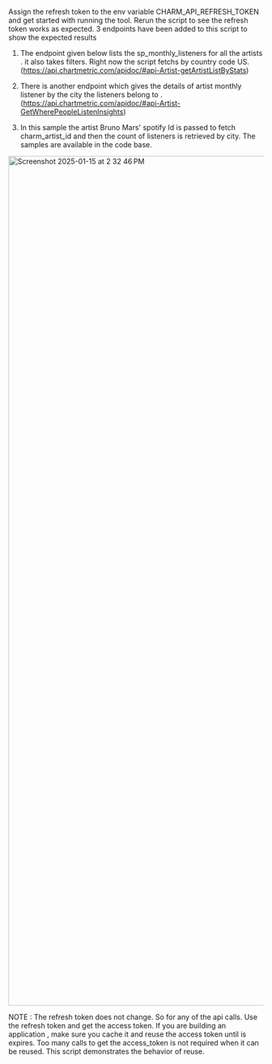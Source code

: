 Assign the refresh token to the env variable CHARM_API_REFRESH_TOKEN and get started with running the tool. 
Rerun the script to see the refresh token works as expected. 3 endpoints have been added to this script to show the expected results

1. The endpoint given below lists the sp_monthly_listeners for all the artists . it also takes filters. Right now the script fetchs by country code US.
   (https://api.chartmetric.com/apidoc/#api-Artist-getArtistListByStats)
2. There is another endpoint which gives the details of artist monthly listener by the city the listeners belong to .
   (https://api.chartmetric.com/apidoc/#api-Artist-GetWherePeopleListenInsights)

3. In this sample the artist Bruno Mars' spotify Id is passed to fetch charm_artist_id and then the count of listeners is retrieved by city. The samples are available in the code base.
   
<img width="1680" alt="Screenshot 2025-01-15 at 2 32 46 PM" src="https://github.com/user-attachments/assets/6bb49f72-ddf6-484a-bf4c-d1de8ece46f9" />

NOTE : The refresh token does not change. So for any of the api calls. Use the refresh token and get the access token. If you are building an application , make sure you cache it and reuse the access token until is expires. 
Too many calls to get the access_token is not required when it can be reused. 
This script demonstrates the behavior of reuse. 
